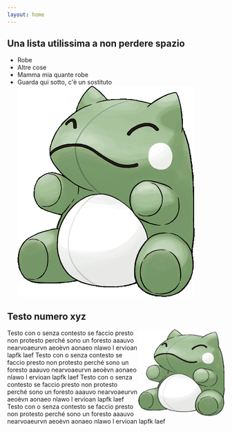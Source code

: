 ```yaml
---
layout: home
---
```

## Una lista utilissima a non perdere spazio
- Robe
- Altre cose
- Mamma mia quante robe
- Guarda qui sotto, c'è un sostituto
![image](/art__substitute.png "Literaly me")

## Testo numero xyz

<img style="float: right;" src="art__substitute.png" width="200" height="200">
Testo con o senza contesto se faccio presto non protesto perché sono un foresto aaauvo nearvoaeurvn aeoèvn  aonaeo nlawo l 
ervioan lapfk laef Testo con o senza contesto se faccio presto non protesto perché sono un foresto aaauvo nearvoaeurvn aeoèvn  aonaeo nlawo l 
ervioan lapfk laef Testo con o senza contesto se faccio presto non protesto perché sono un foresto aaauvo nearvoaeurvn aeoèvn  aonaeo nlawo l 
ervioan lapfk laef Testo con o senza contesto se faccio presto non protesto perché sono un foresto aaauvo nearvoaeurvn aeoèvn  aonaeo nlawo l 
ervioan lapfk laef 
